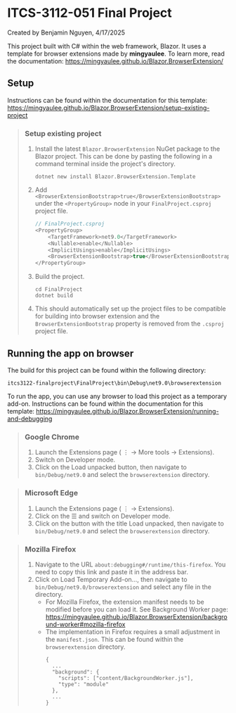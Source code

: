 # ITCS-3112-051 Final Project

Created by Benjamin Nguyen, 4/17/2025

This project built with C# within the web framework, Blazor. It uses a template for browser extensions made by **mingyaulee**. To learn more, read the documentation: https://mingyaulee.github.io/Blazor.BrowserExtension/

## Setup

Instructions can be found within the documentation for this template: https://mingyaulee.github.io/Blazor.BrowserExtension/setup-existing-project

> ### Setup existing project
> 1. Install the latest `Blazor.BrowserExtension` NuGet package to the Blazor project. This can be done by pasting the following in a command terminal inside the project's directory.
>    ```
>    dotnet new install Blazor.BrowserExtension.Template
>    ```
> 2. Add `<BrowserExtensionBootstrap>true</BrowserExtensionBootstrap>` under the `<PropertyGroup>` node in your `FinalProject.csproj` project file.
>    ``` csharp
>    // FinalProject.csproj
>    <PropertyGroup>
>        <TargetFramework>net9.0</TargetFramework>
>        <Nullable>enable</Nullable>
>        <ImplicitUsings>enable</ImplicitUsings>
>        <BrowserExtensionBootstrap>true</BrowserExtensionBootstrap> // code to add
>    </PropertyGroup>
>    ```
> 3. Build the project.
>    ```
>    cd FinalProject
>    dotnet build
>    ```
> 4. This should automatically set up the project files to be compatible for building into browser extension and the `BrowserExtensionBootstrap` property is removed from the `.csproj` project file.


## Running the app on browser

The build for this project can be found within the following directory:
```
itcs3122-finalproject\FinalProject\bin\Debug\net9.0\browserextension
```

To run the app, you can use any browser to load this project as a temporary add-on. Instructions can be found within the documentation for this template: https://mingyaulee.github.io/Blazor.BrowserExtension/running-and-debugging

> ### Google Chrome
> 1. Launch the Extensions page ( ⋮ → More tools → Extensions).
> 2. Switch on Developer mode.
> 3. Click on the Load unpacked button, then navigate to `bin/Debug/net9.0` and select the `browserextension` directory.

> ### Microsoft Edge
> 1. Launch the Extensions page ( ⋮ → Extensions).
> 2. Click on the ☰ and switch on Developer mode.
> 3. Click on the button with the title Load unpacked, then navigate to `bin/Debug/net9.0` and select the `browserextension` directory.

> ### Mozilla Firefox
> 1. Navigate to the URL `about:debugging#/runtime/this-firefox`. You need to copy this link and paste it in the address bar.
> 2. Click on Load Temporary Add-on..., then navigate to `bin/Debug/net9.0/browserextension` and select any file in the directory. 
>    - For Mozilla Firefox, the extension manifest needs to be modified before you can load it. See Background Worker page: https://mingyaulee.github.io/Blazor.BrowserExtension/background-worker#mozilla-firefox
>    - The implementation in Firefox requires a small adjustment in the `manifest.json`. This can be found within the `browserextension` directory.
>      ```
>      {
>        ...
>        "background": {
>          "scripts": ["content/BackgroundWorker.js"],
>          "type": "module"
>        },
>        ...
>      }
>      ```
